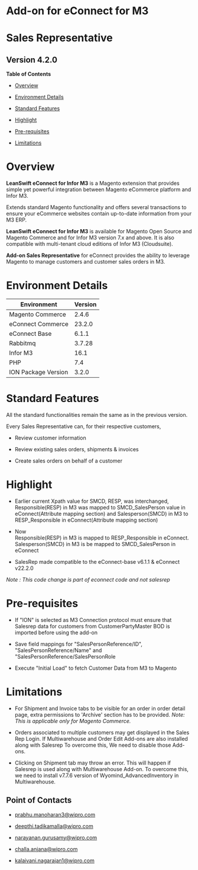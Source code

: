 Add-on for eConnect for M3
==========================

Sales Representative
====================

Version 4.2.0
-------------

**Table of Contents**

-   [Overview](#overview)

-   [Environment Details](#environment-details)

-   [Standard Features](#standard-features)

-   [Highlight](#highlight)

-   [Pre-requisites](#pre-requisites)

-   [Limitations](#limitations)

Overview
========

**LeanSwift eConnect for Infor M3** is a Magento extension that provides simple
yet powerful integration between Magento eCommerce platform and Infor M3.

Extends standard Magento functionality and offers several transactions to ensure
your eCommerce websites contain up-to-date information from your M3 ERP.

**LeanSwift eConnect for Infor M3** is available for Magento Open Source and
Magento Commerce and for Infor M3 version 7.x and above. It is also compatible
with multi-tenant cloud editions of Infor M3 (Cloudsuite).

**Add-on Sales Representative** for eConnect provides the ability to leverage
Magento to manage customers and customer sales orders in M3.

Environment Details
===================

| **Environment**     | **Version** |
|---------------------|-------------|
| Magento Commerce    | 2.4.6       |
| eConnect Commerce   | 23.2.0      |
| eConnect Base       | 6.1.1       |
| Rabbitmq            | 3.7.28      |
| Infor M3            | 16.1        |
| PHP                 | 7.4         |
| ION Package Version | 3.2.0       |

Standard Features
=================

All the standard functionalities remain the same as in the previous version.

Every Sales Representative can, for their respective customers,

-   Review customer information

-   Review existing sales orders, shipments & invoices

-   Create sales orders on behalf of a customer

Highlight
=========

-   Earlier current Xpath value for SMCD, RESP, was interchanged,
    Responsible(RESP) in M3 was mapped to SMCD_SalesPerson value in
    eConnect(Attribute mapping section) and Salesperson(SMCD) in M3 to
    RESP_Responsible in eConnect(Attribute mapping section)

-   Now  
    Responsible(RESP) in M3 is mapped to RESP_Responsible in eConnect.  
    Salesperson(SMCD) in M3 is be mapped to SMCD_SalesPerson in eConnect

-   SalesRep made compatible to the eConnect-base v6.1.1 & eConnect v22.2.0

*Note : This code change is part of econnect code and not salesrep*

Pre-requisites
==============

-   If "ION" is selected as M3 Connection protocol must ensure that Salesrep
    data for customers from CustomerPartyMaster BOD is imported before using the
    add-on

-   Save field mappings for "SalesPersonReference/ID",
    "SalesPersonReference/Name" and "SalesPersonReference/SalesPersonRole

-   Execute "Initial Load" to fetch Customer Data from M3 to Magento

Limitations
===========

-   For Shipment and Invoice tabs to be visible for an order in order detail
    page, extra permissions to 'Archive' section has to be provided. *Note: This
    is applicable only for Magento Commerce.*

-   Orders associated to multiple customers may get displayed in the Sales Rep
    Login. If Multiwarehouse and Order Edit Add-ons are also installed along
    with Salesrep To overcome this, We need to disable those Add-ons.

-   Clicking on Shipment tab may throw an error. This will happen if Salesrep is
    used along with Multiwarehouse Add-on. To overcome this, we need to install
    v7.7.6 version of Wyomind_AdvancedInventory in Multiwarehouse.

Point of Contacts
-----------------

-   <prabhu.manoharan3@wipro.com>

-   <deepthi.tadikamalla@wipro.com>

-   <narayanan.gurusamy@wipro.com>

-   <challa.anjana@wipro.com>

-   <kalaivani.nagarajan1@wipro.com>
